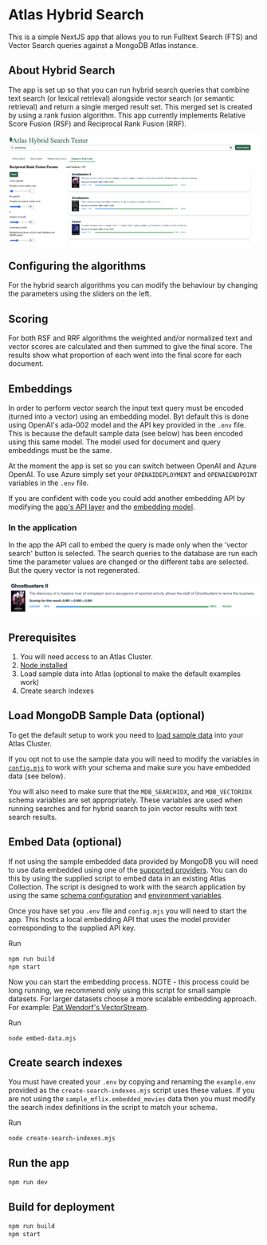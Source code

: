 # Atlas Hybrid Search
This is a simple NextJS app that allows you to run Fulltext Search (FTS) and Vector Search queries against a MongoDB Atlas instance.

## About Hybrid Search
The app is set up so that you can run hybrid search queries that combine text search (or lexical retrieval) alongside vector search (or semantic retrieval) and return a single merged result set. This merged set is created by using a rank fusion algorithm. This app currently implements Relative Score Fusion (RSF) and Reciprocal Rank Fusion (RRF).

![Compare search methods](screenshots/hybrid_search.png)

## Configuring the algorithms
For the hybrid search algorithms you can modify the behaviour by changing the parameters using the sliders on the left.

## Scoring
For both RSF and RRF algorithms the weighted and/or normalized text and vector scores are calculated and then summed to give the final score. The results show what proportion of each went into the final score for each document.

## Embeddings
In order to perform vector search the input text query must be encoded (turned into a vector) using an embedding model. Byt default this is done using OpenAI's ada-002 model and the API key provided in the `.env` file. This is because the default sample data (see below) has been encoded using this same model. The model used for document and query embeddings must be the same.

At the moment the app is set so you can switch between OpenAI and Azure OpenAI. To use Azure simply set your `OPENAIDEPLOYMENT` and `OPENAIENDPOINT` variables in the `.env` file.


If you are confident with code you could add another embedding API by modifying the [app's API layer](pages/api/embed.js) and the [embedding model](middleware/model).

### In the application
In the app the API call to embed the query is made only when the 'vector search' button is selected. The search queries to the database are run each time the parameter values are changed or the different tabs are selected. But the query vector is not regenerated.

![Hybrid scoring](screenshots/hybrid_scoring.png)

## Prerequisites
1. You will need access to an Atlas Cluster.
2. [Node installed](https://nodejs.org/en/learn/getting-started/how-to-install-nodejs)
3. Load sample data into Atlas (optional to make the default examples work)
4. Create search indexes

## Load MongoDB Sample Data (optional)
To get the default setup to work you need to [load sample data](https://www.mongodb.com/docs/atlas/sample-data/) into your Atlas Cluster.

If you opt not to use the sample data you will need to modify the variables in [`config.mjs`](config.mjs) to work with your schema and make sure you have embedded data (see below).

You will also need to make sure that the `MDB_SEARCHIDX`, and `MDB_VECTORIDX` schema variables are set appropriately. These variables are used when running searches and for hybrid search to join vector results with text search results.

## Embed Data (optional)
If not using the sample embedded data provided by MongoDB you will need to use data embedded using one of the [supported providers](middleware/model/). You can do this by using the supplied script to embed data in an existing Atlas Collection. The script is designed to work with the search application by using the same [schema configuration](config.mjs) and [environment variables](example.env).

Once you have set you `.env` file and `config.mjs` you will need to start the app. This hosts a local embedding API that uses the model provider corresponding to the supplied API key.

Run
```
npm run build
npm start
```

Now you can start the embedding process. NOTE - this process could be long running, we recommend only using this script for small sample datasets. For larger datasets choose a more scalable embedding approach. For example: [Pat Wendorf's VectorStream](https://github.com/patw/VectorStream).

Run
```
node embed-data.mjs
```

## Create search indexes
You must have created your `.env` by copying and renaming the `example.env` provided as the `create-search-indexes.mjs` script uses these values. If you are not using the `sample_mflix.embedded_movies` data then you must modify the search index definitions in the script to match your schema.

Run
```
node create-search-indexes.mjs
```

## Run the app
```
npm run dev
```

## Build for deployment
```
npm run build
npm start
```

